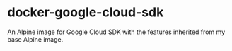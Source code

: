 # docker-google-cloud-sdk
An Alpine image for Google Cloud SDK with the features inherited from my base Alpine image.
